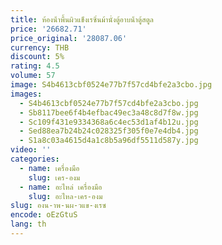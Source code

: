 ```yaml
---
title: ห้องน้ําพื้นผิวแข็งเรซิ่นม้านั่งตู้อาบน้ําตู้สตูล
price: '26682.71'
price_original: '28087.06'
currency: THB
discount: 5%
rating: 4.5
volume: 57
image: S4b4613cbf0524e77b7f57cd4bfe2a3cbo.jpg
images:
  - S4b4613cbf0524e77b7f57cd4bfe2a3cbo.jpg
  - Sb8117bee6f4b4efbac49ec3a48c8d7f8w.jpg
  - Sc109f431e9334368a6c4ec53d1af4b12u.jpg
  - Sed88ea7b24b24c028325f305f0e7e4db4.jpg
  - S1a8c03a4615d4a1c8b5a96df5511d587y.jpg
video: ''
categories:
  - name: เครื่องมือ
    slug: เคร-องม
  - name: อะไหล่ เครื่องมือ
    slug: อะไหล-เคร-องม
slug: องน-าพ-นผ-วแข-งเรซ
encode: oEzGtuS
lang: th
---
```

  